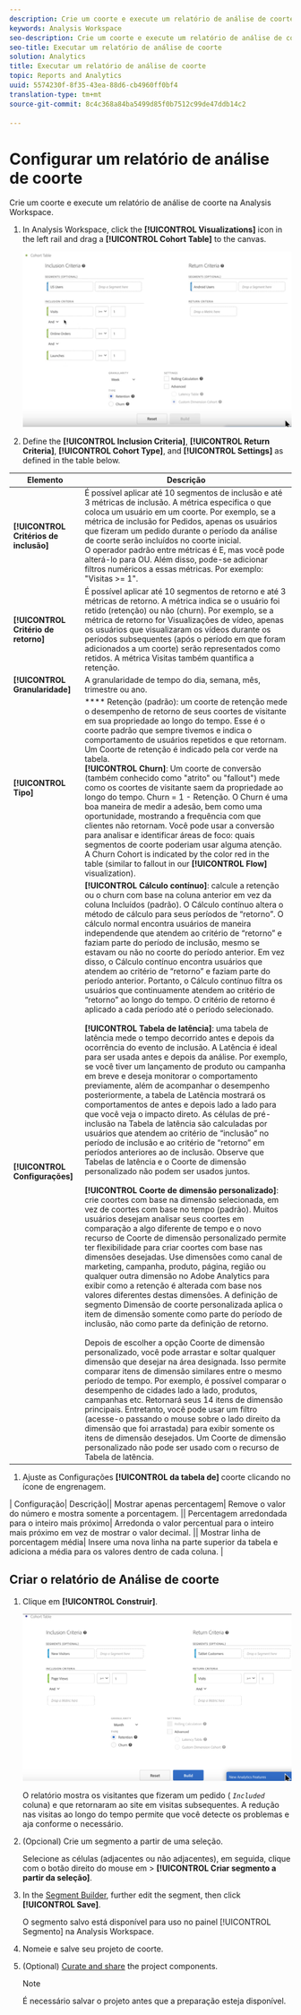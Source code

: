 ```yaml
---
description: Crie um coorte e execute um relatório de análise de coorte na Analysis Workspace.
keywords: Analysis Workspace
seo-description: Crie um coorte e execute um relatório de análise de coorte na Analysis Workspace.
seo-title: Executar um relatório de análise de coorte
solution: Analytics
title: Executar um relatório de análise de coorte
topic: Reports and Analytics
uuid: 5574230f-8f35-43ea-88d6-cb4960ff0bf4
translation-type: tm+mt
source-git-commit: 8c4c368a84ba5499d85f0b7512c99de47ddb14c2

---
```



# Configurar um relatório de análise de coorte

Crie um coorte e execute um relatório de análise de coorte na Analysis Workspace.

1. In Analysis Workspace, click the **[!UICONTROL Visualizations]** icon in the left rail and drag a **[!UICONTROL Cohort Table]** to the canvas.

   ![](assets/cohort-table.png)

1. Define the **[!UICONTROL Inclusion Criteria]**, **[!UICONTROL Return Criteria]**, **[!UICONTROL Cohort Type]**, and **[!UICONTROL Settings]** as defined in the table below.

| Elemento | Descrição |
|--- |--- |
| **[!UICONTROL Critérios de inclusão]** | É possível aplicar até 10 segmentos de inclusão e até 3 métricas de inclusão. A métrica especifica o que coloca um usuário em um coorte. Por exemplo, se a métrica de inclusão for Pedidos, apenas os usuários que fizeram um pedido durante o período da análise de coorte serão incluídos no coorte inicial.<br>O operador padrão entre métricas é E, mas você pode alterá-lo para OU. Além disso, pode-se adicionar filtros numéricos a essas métricas. Por exemplo: "Visitas &gt;= 1".</br> |
| **[!UICONTROL Critério de retorno]** | É possível aplicar até 10 segmentos de retorno e até 3 métricas de retorno. A métrica indica se o usuário foi retido (retenção) ou não (churn). Por exemplo, se a métrica de retorno for Visualizações de vídeo, apenas os usuários que visualizaram os vídeos durante os períodos subsequentes (após o período em que foram adicionados a um coorte) serão representados como retidos. A métrica Visitas também quantifica a retenção. |
| **[!UICONTROL Granularidade]** | A granularidade de tempo do dia, semana, mês, trimestre ou ano. |
| **[!UICONTROL Tipo]** | **** Retenção (padrão): um coorte de retenção mede o desempenho de retorno de seus coortes de visitante em sua propriedade ao longo do tempo. Esse é o coorte padrão que sempre tivemos e indica o comportamento de usuários repetidos e que retornam. Um Coorte de retenção é indicado pela cor verde na tabela.<br>**[!UICONTROL Churn]**: Um coorte de conversão (também conhecido como "atrito" ou "fallout") mede como os coortes de visitante saem da propriedade ao longo do tempo. Churn = 1 - Retenção. O Churn é uma boa maneira de medir a adesão, bem como uma oportunidade, mostrando a frequência com que clientes não retornam. Você pode usar a conversão para analisar e identificar áreas de foco: quais segmentos de coorte poderiam usar alguma atenção. A Churn Cohort is indicated by the color red in the table (similar to fallout in our **[!UICONTROL Flow]** visualization).</br> |
| **[!UICONTROL Configurações]** | **[!UICONTROL Cálculo contínuo]**: calcule a retenção ou o churn com base na coluna anterior em vez da coluna Incluídos (padrão). O Cálculo contínuo altera o método de cálculo para seus períodos de “retorno”. O cálculo normal encontra usuários de maneira independende que atendem ao critério de “retorno” e faziam parte do período de inclusão, mesmo se estavam ou não no coorte do período anterior. Em vez disso, o Cálculo contínuo encontra usuários que atendem ao critério de “retorno” e faziam parte do período anterior. Portanto, o Cálculo contínuo filtra os usuários que continuamente atendem ao critério de “retorno” ao longo do tempo. O critério de retorno é aplicado a cada período até o período selecionado. </br><br>**[!UICONTROL Tabela de latência]**: uma tabela de latência mede o tempo decorrido antes e depois da ocorrência do evento de inclusão. A Latência é ideal para ser usada antes e depois da análise. Por exemplo, se você tiver um lançamento de produto ou campanha em breve e deseja monitorar o comportamento previamente, além de acompanhar o desempenho posteriormente, a tabela de Latência mostrará os comportamentos de antes e depois lado a lado para que você veja o impacto direto. As células de pré-inclusão na Tabela de latência são calculadas por usuários que atendem ao critério de “inclusão” no período de inclusão e ao critério de “retorno” em períodos anteriores ao de inclusão. Observe que Tabelas de latência e o Coorte de dimensão personalizado não podem ser usados juntos.</br><br>**[!UICONTROL Coorte de dimensão personalizado]**: crie coortes com base na dimensão selecionada, em vez de coortes com base no tempo (padrão). Muitos usuários desejam analisar seus coortes em comparação a algo diferente de tempo e o novo recurso de Coorte de dimensão personalizado permite ter flexibilidade para criar coortes com base nas dimensões desejadas. Use dimensões como canal de marketing, campanha, produto, página, região ou qualquer outra dimensão no Adobe Analytics para exibir como a retenção é alterada com base nos valores diferentes destas dimensões. A definição de segmento Dimensão de coorte personalizada aplica o item de dimensão somente como parte do período de inclusão, não como parte da definição de retorno.</br><br>Depois de escolher a opção Coorte de dimensão personalizado, você pode arrastar e soltar qualquer dimensão que desejar na área designada. Isso permite comparar itens de dimensão similares entre o mesmo período de tempo. Por exemplo, é possível comparar o desempenho de cidades lado a lado, produtos, campanhas etc. Retornará seus 14 itens de dimensão principais. Entretanto, você pode usar um filtro (acesse-o passando o mouse sobre o lado direito da dimensão que foi arrastada) para exibir somente os itens de dimensão desejados. Um Coorte de dimensão personalizado não pode ser usado com o recurso de Tabela de latência.</br> |

1. Ajuste as Configurações **[!UICONTROL da tabela de]** coorte clicando no ícone de engrenagem.

| Configuração| Descrição|| Mostrar apenas percentagem| Remove o valor do número e mostra somente a porcentagem. || Percentagem arredondada para o inteiro mais próximo| Arredonda o valor percentual para o inteiro mais próximo em vez de mostrar o valor decimal. || Mostrar linha de porcentagem média| Insere uma nova linha na parte superior da tabela e adiciona a média para os valores dentro de cada coluna. |

## Criar o relatório de Análise de coorte

1. Clique em **[!UICONTROL Construir]**.

   ![Resultado da etapa](assets/cohort-report.png)

   O relatório mostra os visitantes que fizeram um pedido ( *`Included`* coluna) e que retornaram ao site em visitas subsequentes. A redução nas visitas ao longo do tempo permite que você detecte os problemas e aja conforme o necessário.
1. (Opcional) Crie um segmento a partir de uma seleção.

   Selecione as células (adjacentes ou não adjacentes), em seguida, clique com o botão direito do mouse em &gt; **[!UICONTROL Criar segmento a partir da seleção]**.

1. In the [Segment Builder](https://marketing.adobe.com/resources/help/en_US/analytics/segment/seg_build.html), further edit the segment, then click **[!UICONTROL Save]**.

   O segmento salvo está disponível para uso no painel [!UICONTROL Segmento] na Analysis Workspace.
1. Nomeie e salve seu projeto de coorte.
1. (Optional) [Curate and share](/help/analyze/analysis-workspace/curate-share/curate.md) the project components.

   >[!NOTE]
   >
   >É necessário salvar o projeto antes que a preparação esteja disponível.

